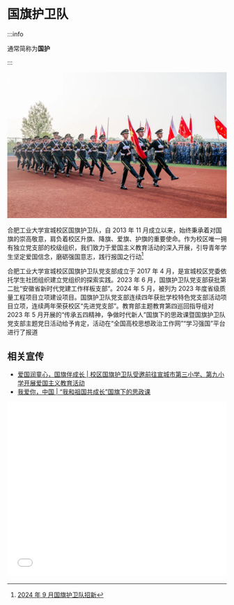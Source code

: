 # 国旗护卫队

:::info

通常简称为**国护**

:::

![国旗护卫队](../media/flag_guards.webp)

合肥工业大学宣城校区国旗护卫队，自 2013 年 11 月成立以来，始终秉承着对国旗的崇高敬意，肩负着校区升旗、降旗、爱旗、护旗的重要使命。作为校区唯一拥有独立党支部的校级组织，我们致力于爱国主义教育活动的深入开展，引导青年学生坚定爱国信念，磨砺强国意志，践行报国之行动[^1]

合肥工业大学宣城校区国旗护卫队党支部成立于 2017 年 4 月，是宣城校区党委依托学生社团组织建立党组织的探索实践。2023 年 6 月，国旗护卫队党支部获批第二批“安徽省新时代党建工作样板支部”。2024 年 5 月，被列为 2023 年度省级质量工程项目立项建设项目。国旗护卫队党支部连续四年获批学校特色党支部活动项目立项，连续两年荣获校区“先进党支部”。教育部主题教育第四巡回指导组对 2023 年 5 月开展的“传承五四精神，争做时代新人”国旗下的思政课暨国旗护卫队党支部主题党日活动给予肯定，活动在“全国高校思想政治工作网”“学习强国”平台进行了报道

## 相关宣传

- [爱国润童心，国旗伴成长 | 校区国旗护卫队受邀前往宣城市第三小学、第九小学开展爱国主义教育活动](https://mp.weixin.qq.com/s?__biz=MzI5ODI3NzE2Mw==&mid=2247523372&idx=1&sn=05be56b8585538f7ce5f0c899beac984&chksm=ed4d410b73a191f1049785465814f262c6541ec882bf11667db577ae0a5932bcc18485e1f1bc&mpshare=1&scene=23&srcid=0930fM2cRQinOHzGxV8sjRNv&sharer_shareinfo=6c13ce76d0dbc9003e8c97044e7a53c3&sharer_shareinfo_first=6c13ce76d0dbc9003e8c97044e7a53c3#rd)
- [我爱你，中国 | “我和祖国共成长”国旗下的思政课](http://mp.weixin.qq.com/s?__biz=MzI5ODI3NzE2Mw==&mid=2247523389&idx=1&sn=cc9bd86eb5619212bf432a5040372600&chksm=ed7184f259e5dd6e7529e047513a2a213d888dc918e4a43190e5fa3a32a56917bef1e37d3d63&mpshare=1&scene=23&srcid=1003AALX16jyCcAr3aF0ReBm&sharer_shareinfo=b4d6d22795830b5131ca6dee0082f6a4&sharer_shareinfo_first=b4d6d22795830b5131ca6dee0082f6a4#rd)

<iframe src="//player.bilibili.com/player.html?isOutside=true&aid=113232534573164&bvid=BV1Py4PeCEbL&cid=26096306074&p=1" scrolling="no" border="0" frameborder="no" framespacing="0" allowfullscreen="true" style="width: 100%; min-height: 300px; max-height: 400px; height: 50vh"></iframe>

[^1]: [2024 年 9 月国旗护卫队招新](https://mp.weixin.qq.com/s?__biz=MzI5ODI3NzE2Mw==&mid=2247508606&idx=1&sn=09bf8191909cea29e257ae9dc93d379d&chksm=ede040bfb5ad95b64b6681cef32dde78c30b7fbcd87ac7f8c6b76a8c73234f51eb9ec13e1801&mpshare=1&scene=23&srcid=0927VkYcZUVQ8CTRW9N2xeeX&sharer_shareinfo=a5dde9cb86c84a67b145b61cb41b2abc&sharer_shareinfo_first=a5dde9cb86c84a67b145b61cb41b2abc#rd)
